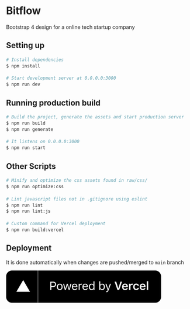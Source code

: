 # Bitflow

Bootstrap 4 design for a online tech startup company

## Setting up

```bash
# Install dependencies
$ npm install

# Start development server at 0.0.0.0:3000
$ npm run dev
```

## Running production build

```bash
# Build the project, generate the assets and start production server
$ npm run build
$ npm run generate

# It listens on 0.0.0.0:3000
$ npm run start
```

## Other Scripts

```bash
# Minify and optimize the css assets found in raw/css/
$ npm run optimize:css

# Lint javascript files not in .gitignore using eslint
$ npm run lint
$ npm run lint:js

# Custom command for Vercel deployment
$ npm run build:vercel
```

## Deployment

It is done automatically when changes are pushed/merged to `main` branch

[![Powered by Vercel](https://raw.githubusercontent.com/abumalick/powered-by-vercel/master/powered-by-vercel.svg)](https://vercel.com?utm_source=powered-by-vercel)
